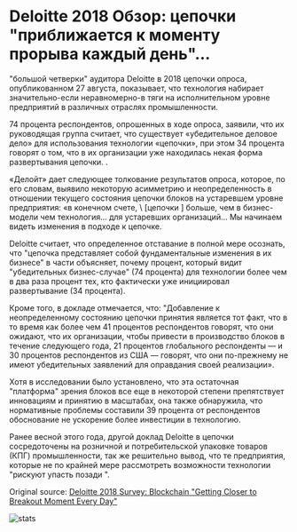 # Deloitte 2018 Обзор: цепочки "приближается к моменту прорыва каждый день"...

"большой четверки" аудитора Deloitte в 2018 цепочки опроса, опубликованном 27 августа, показывает, что технология набирает значительно-если неравномерно-в тяги на исполнительном уровне предприятий в различных отраслях промышленности.

74 процента респондентов, опрошенных в ходе опроса, заявили, что их руководящая группа считает, что существует «убедительное деловое дело» для использования технологии «цепочки», при этом 34 процента говорят о том, что в их организации уже находилась некая форма развертывания цепочки. .

«Делойт» дает следующее толкование результатов опроса, которое, по его словам, выявило некоторую асимметрию и неопределенность в отношении текущего состояния цепочки блоков на устаревшем уровне предприятия: «в конечном счете, \ [цепочки \] больше, чем в бизнес-модели чем технология... для устаревших организаций... Мы начинаем видеть изменения в подходе к цепочке.

Deloitte считает, что определенное отставание в полной мере осознать, что "цепочка представляет собой фундаментальные изменения в их бизнесе" в части объясняет, почему процент, который видит "убедительных бизнес-случае" (74 процента) для технологии более чем в два раза процент тех, кто фактически уже инициировал развертывание (34 процента).

Кроме того, в докладе отмечается, что: "Добавление к неопределенному состоянию цепочки принятия является тот факт, что в то время как более чем 41 процентов респондентов говорят, что они ожидают, что их организации, чтобы привести в производство блоков в течение следующего года, 21 процентов глобального респонденты — и 30 процентов респондентов из США — говорят, что они по-прежнему не имеют убедительных заявлений для оправдания своей реализации».

Хотя в исследовании было установлено, что эта остаточная "платформа" зрения блоков все еще в некоторой степени препятствует инновациям и принятию в масштабах, она также обнаружила, что нормативные проблемы составили 39 процента от респондентов обоснование не ускорение более инвестиции в технологию.

Ранее весной этого года, другой доклад Deloitte в цепочки сосредоточены на розничной и потребительской упаковке товаров (КПГ) промышленности, так же решительно вывод, что те предприятия, которые не по крайней мере рассмотреть возможности технологии "рискуют упасть позади ".

Original source: [Deloitte 2018 Survey: Blockchain "Getting Closer to Breakout Moment Every Day"](https://cointelegraph.com/news/deloitte-2018-survey-blockchain-getting-closer-to-breakout-moment-every-day)

![stats](https://c.statcounter.com/11760860/0/a89fa40b/1/ "stats")